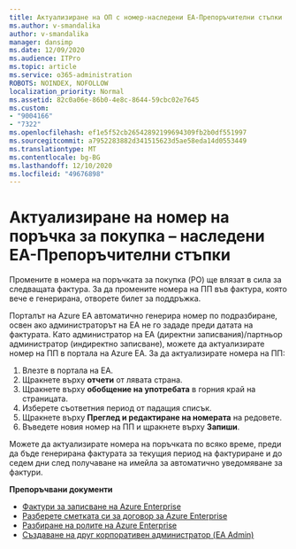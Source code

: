 ```yaml
---
title: Актуализиране на ОП с номер-наследени EA-Препоръчителни стъпки
ms.author: v-smandalika
author: v-smandalika
manager: dansimp
ms.date: 12/09/2020
ms.audience: ITPro
ms.topic: article
ms.service: o365-administration
ROBOTS: NOINDEX, NOFOLLOW
localization_priority: Normal
ms.assetid: 82c0a06e-86b0-4e8c-8644-59cbc02e7645
ms.custom:
- "9004166"
- "7322"
ms.openlocfilehash: ef1e5f52cb26542892199694309fb2b0df551997
ms.sourcegitcommit: a7952283882d341515623d5ae58eda14d0553449
ms.translationtype: MT
ms.contentlocale: bg-BG
ms.lasthandoff: 12/10/2020
ms.locfileid: "49676898"
---
```

# <a name="update-purchase-order-number---legacy-ea---recommended-steps"></a>Актуализиране на номер на поръчка за покупка – наследени EA-Препоръчителни стъпки

Промените в номера на поръчката за покупка (PO) ще влязат в сила за следващата фактура. За да промените номера на ПП във фактура, която вече е генерирана, отворете билет за поддръжка. 

Порталът на Azure EA автоматично генерира номер по подразбиране, освен ако администраторът на EA не го зададе преди датата на фактурата. Като администратор на EA (директни записвания)/партньор администратор (индиректно записване), можете да актуализирате номер на ПП в портала на Azure EA. За да актуализирате номера на ПП:

1. Влезте в портала на EA.
2. Щракнете върху **отчети** от лявата страна.
3. Щракнете върху **обобщение на употребата** в горния край на страницата.
4. Изберете съответния период от падащия списък.
5. Щракнете върху **Преглед и редактиране на номерата** на редовете.
6. Въведете новия номер на ПП и щракнете върху **Запиши**.

Можете да актуализирате номера на поръчката по всяко време, преди да бъде генерирана фактурата за текущия период на фактуриране и до седем дни след получаване на имейла за автоматично уведомяване за фактури. 

**Препоръчвани документи**

- [Фактури за записване на Azure Enterprise](https://docs.microsoft.com/azure/cost-management-billing/manage/ea-portal-enrollment-invoices) 
- [Разберете сметката си за договор за Azure Enterprise](https://docs.microsoft.com/azure/cost-management-billing/understand/review-enterprise-agreement-bill)  
- [Разбиране на ролите на Azure Enterprise](https://docs.microsoft.com/azure/cost-management-billing/manage/understand-ea-roles#add-a-new-enterprise-administrator) 
- [Създаване на друг корпоративен администратор (EA Admin)](https://docs.microsoft.com/azure/cost-management-billing/manage/ea-portal-administration#create-another-enterprise-administrator)
